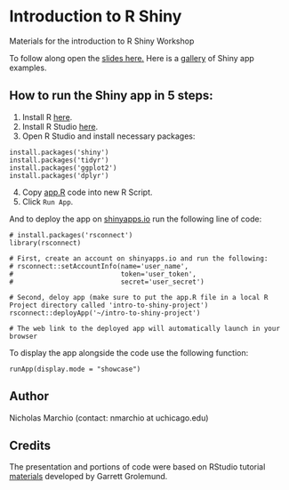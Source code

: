 # Introduction to R Shiny
Materials for the introduction to R Shiny Workshop

To follow along open the [slides here.](https://docs.google.com/presentation/d/1fuUIlfagMGkDzUlRQxjIImjY7mxgqqmS335MYzTqNbc/edit?usp=sharing) Here is a [gallery](https://shiny.rstudio.com/gallery/) of Shiny app examples. 

## How to run the Shiny app in 5 steps:
1. Install R [here](https://cran.r-project.org/).
2. Install R Studio [here](https://www.rstudio.com/products/rstudio/download/).
3. Open R Studio and install necessary packages:
```
install.packages('shiny')
install.packages('tidyr')
install.packages('ggplot2')
install.packages('dplyr')
```
4. Copy [app.R](https://raw.githubusercontent.com/rcc-uchicago/r-shiny-intro-workshop/master/app.R) code into new R Script.
5. Click `Run App`.

And to deploy the app on [shinyapps.io](https://www.shinyapps.io/) run the following line of code:
```
# install.packages('rsconnect')
library(rsconnect)

# First, create an account on shinyapps.io and run the following:
# rsconnect::setAccountInfo(name='user_name',
#                           token='user_token',
#                           secret='user_secret')

# Second, deloy app (make sure to put the app.R file in a local R Project directory called 'intro-to-shiny-project')
rsconnect::deployApp('~/intro-to-shiny-project')

# The web link to the deployed app will automatically launch in your browser
```
To display the app alongside the code use the following function:
```
runApp(display.mode = "showcase")
```

## Author
Nicholas Marchio (contact: nmarchio at uchicago.edu)

## Credits
The presentation and portions of code were based on RStudio tutorial [materials](https://shiny.rstudio.com/tutorial/) developed by Garrett Grolemund.
